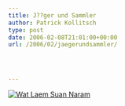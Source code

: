 ```yaml
---
title: J??ger und Sammler
author: Patrick Kollitsch
type: post
date: 2006-02-08T21:01:00+00:00
url: /2006/02/jaegerundsammler/




---
```

[![Wat Laem Suan Naram][1]][2]

 [1]: //static.flickr.com/23/93499719_d2b0a3ae49.jpg
 [2]: http://www.flickr.com/photos/schreibblogade/93499719/ "Wat Laem Suan Naram"
